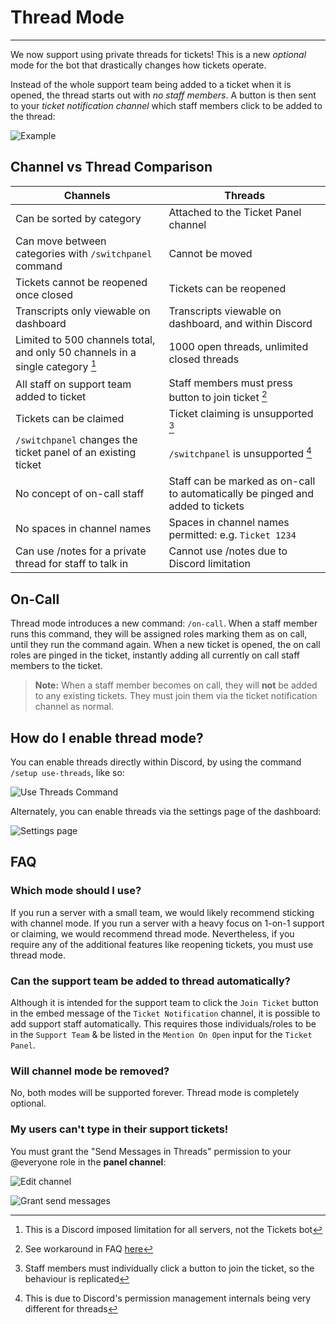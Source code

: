 # Thread Mode
***

We now support using private threads for tickets! This is a new *optional* mode for the bot that drastically changes how tickets operate.	

Instead of the whole support team being added to a ticket when it is opened, the thread starts out with *no staff members*. A button is then sent to your *ticket notification channel* which staff members click to be added to the thread:

![Example](/img/ticket_notification.webp)

## Channel vs Thread Comparison
|Channels|Threads|
|--|--|
|Can be sorted by category|Attached to the Ticket Panel channel|
|Can move between categories with `/switchpanel` command|Cannot be moved|
|Tickets cannot be reopened once closed|Tickets can be reopened|
|Transcripts only viewable on dashboard|Transcripts viewable on dashboard, and within Discord|
|Limited to 500 channels total, and only 50 channels in a single category [^note1]|1000 open threads, unlimited closed threads|
|All staff on support team added to ticket | Staff members must press button to join ticket [^note2]|
|Tickets can be claimed |Ticket claiming is unsupported [^note3]|
|`/switchpanel` changes the ticket panel of an existing ticket |`/switchpanel` is unsupported [^note4]|
|No concept of on-call staff|Staff can be marked as on-call to automatically be pinged and added to tickets|
|No spaces in channel names|Spaces in channel names permitted: e.g. `Ticket 1234`
|Can use /notes for a private thread for staff to talk in|Cannot use /notes due to Discord limitation|

[^note1]: This is a Discord imposed limitation for all servers, not the Tickets bot

[^note2]: See workaround in FAQ [here](#can-the-support-team-be-added-to-thread-automatically)

[^note3]: Staff members must individually click a button to join the ticket, so the behaviour is replicated

[^note4]: This is due to Discord's permission management internals being very different for threads

## On-Call
Thread mode introduces a new command: `/on-call`. When a staff member runs this command, they will be assigned roles marking them as on call, until they run the command again. When a new ticket is opened, the on call roles are pinged in the ticket, instantly adding all currently on call staff members to the ticket.

> **Note:** When a staff member becomes on call, they will **not** be added to any existing tickets. They must join them via the ticket notification channel as normal.

## How do I enable thread mode?
You can enable threads directly within Discord, by using the command `/setup use-threads`, like so:

![Use Threads Command](/img/threads_command.webp)

Alternately, you can enable threads via the settings page of the dashboard:

![Settings page](/img/threads_enable_dashboard.webp)

## FAQ
### Which mode should I use?
If you run a server with a small team, we would likely recommend sticking with channel mode. If you run a server with a heavy focus on 1-on-1 support or claiming, we would recommend thread mode. Nevertheless, if you require any of the additional features like reopening tickets, you must use thread mode.

### Can the support team be added to thread automatically?
Although it is intended for the support team to click the `Join Ticket` button in the embed message of the `Ticket Notification` channel, it is possible to add support staff automatically. This requires those individuals/roles to be in the `Support Team` & be listed in the `Mention On Open` input for the `Ticket Panel`.

### Will channel mode be removed?
No, both modes will be supported forever. Thread mode is completely optional.

### My users can't type in their support tickets!
You must grant the "Send Messages in Threads" permission to your @everyone role in the **panel channel**:

![Edit channel](/img/edit_channel.webp)

![Grant send messages](/img/grant_send_messages_in_thread.webp)

